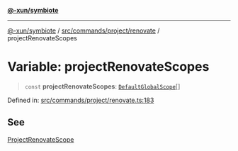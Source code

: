 [**@-xun/symbiote**](../../../../../README.md)

***

[@-xun/symbiote](../../../../../README.md) / [src/commands/project/renovate](../README.md) / projectRenovateScopes

# Variable: projectRenovateScopes

> `const` **projectRenovateScopes**: [`DefaultGlobalScope`](../../../../configure/enumerations/DefaultGlobalScope.md)[]

Defined in: [src/commands/project/renovate.ts:183](https://github.com/Xunnamius/symbiote/blob/49b68300bfb7b09f7c437e515711c99015f99f81/src/commands/project/renovate.ts#L183)

## See

[ProjectRenovateScope](../../../../configure/enumerations/DefaultGlobalScope.md)
